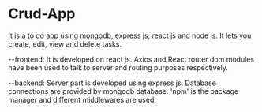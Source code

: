 # Crud-App
It is a to do app using mongodb, express js, react js and node js.
It lets you create, edit, view and delete tasks.


--frontend:
    It is developed on react js.
    Axios and React router dom modules have been used to talk to server and routing purposes respectively.
    
--backend:
    Server part is developed using express js.
    Database connections are provided by mongodb database.
    'npm' is the package manager and different middlewares are used.
